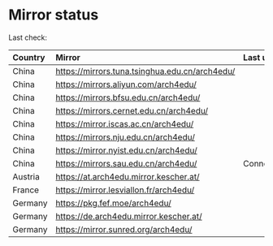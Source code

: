 <script src="./time.js"></script>
# Mirror status
Last check: <script type="text/javascript">localize(1743503202.0607648);</script>

|Country|Mirror|Last update|
|:------|:-----|:----------|
|China|https://mirrors.tuna.tsinghua.edu.cn/arch4edu/|<script type="text/javascript">localize(1743490118);</script>|
|China|https://mirrors.aliyun.com/arch4edu/|<script type="text/javascript">localize(1743490118);</script>|
|China|https://mirrors.bfsu.edu.cn/arch4edu/|<script type="text/javascript">localize(1743446597);</script>|
|China|https://mirrors.cernet.edu.cn/arch4edu/|<script type="text/javascript">localize(1743490118);</script>|
|China|https://mirror.iscas.ac.cn/arch4edu/|<script type="text/javascript">localize(1743490118);</script>|
|China|https://mirrors.nju.edu.cn/arch4edu/|<script type="text/javascript">localize(1743403756);</script>|
|China|https://mirror.nyist.edu.cn/arch4edu/|<script type="text/javascript">localize(1743446597);</script>|
|China|https://mirrors.sau.edu.cn/arch4edu/|ConnectionError|
|Austria|https://at.arch4edu.mirror.kescher.at/|<script type="text/javascript">localize(1743446597);</script>|
|France|https://mirror.lesviallon.fr/arch4edu/|<script type="text/javascript">localize(1743446597);</script>|
|Germany|https://pkg.fef.moe/arch4edu/|<script type="text/javascript">localize(1743446597);</script>|
|Germany|https://de.arch4edu.mirror.kescher.at/|<script type="text/javascript">localize(1743446597);</script>|
|Germany|https://mirror.sunred.org/arch4edu/|<script type="text/javascript">localize(1743446597);</script>|

<script src="./tablefilter/tablefilter.js"></script>
<script src="./table.js"></script>